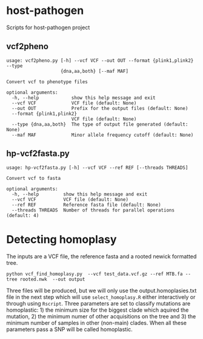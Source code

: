 # host-pathogen

Scripts for host-pathogen project

## vcf2pheno
```
usage: vcf2pheno.py [-h] --vcf VCF --out OUT --format {plink1,plink2} --type
                    {dna,aa,both} [--maf MAF]

Convert vcf to phenotype files

optional arguments:
  -h, --help            show this help message and exit
  --vcf VCF             VCF file (default: None)
  --out OUT             Prefix for the output files (default: None)
  --format {plink1,plink2}
                        VCF file (default: None)
  --type {dna,aa,both}  The type of output file generated (default: None)
  --maf MAF             Minor allele frequency cutoff (default: None)
```

## hp-vcf2fasta.py
```
usage: hp-vcf2fasta.py [-h] --vcf VCF --ref REF [--threads THREADS]

Convert vcf to fasta

optional arguments:
  -h, --help         show this help message and exit
  --vcf VCF          VCF file (default: None)
  --ref REF          Reference fasta file (default: None)
  --threads THREADS  Number of threads for parallel operations (default: 4)
```

# Detecting homoplasy 

The inputs are a VCF file, the reference fasta and a rooted newick formatted tree. 

```
python vcf_find_homoplasy.py  --vcf test_data.vcf.gz --ref MTB.fa --tree rooted.nwk  --out output
```

Three files will be produced, but we will only use the output.homoplasies.txt file in the next step which will use `select_homoplasy.R` either interactively or through using `Rscript`. Three parameters are set to classify mutations are homoplastic: 1) the minimum size for the biggest clade which aquired the mutation, 2) the minimum numer of other acquisitions on the tree and 3) the minimum number of samples in other (non-main) clades. When all these parameters pass a SNP will be called homoplastic.
